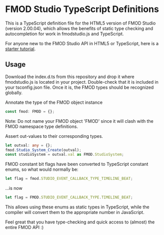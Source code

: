 FMOD Studio TypeScript Definitions
=====================
This is a TypeScript definition file for the HTML5 version of FMOD Studio (version 2.00.04), which allows the benefits of static type checking and autocompletion for work in fmodstudio.js and TypeScript. 

For anyone new to the FMOD Studio API in HTML5 or TypeScript, here is a [starter tutorial](./StarterTutorial.md).

Usage
----------------------

Download the index.d.ts from this repository and drop it where fmodstudio.js is located in your project. Double-check that it is included in your tsconfig.json file. Once it is, the FMOD types should be recognized globally.

Annotate the type of the FMOD object instance
```typescript
const fmod: FMOD = {};
```
Note: Do not name your FMOD object 'FMOD' since it will clash with the FMOD namespace type definitions.

Assert out-values to their corresponding types.
```typescript
let outval: any = {};
fmod.Studio_System_Create(outval);
const studioSystem = outval.val as FMOD.StudioSystem;
```

FMOD constant bit flags have been converted to TypeScript constant enums, so what would normally be:
```typescript
let flag = fmod.STUDIO_EVENT_CALLBACK_TYPE_TIMELINE_BEAT;
```
...is now
```typescript
let flag = FMOD.STUDIO_EVENT_CALLBACK_TYPE.TIMELINE_BEAT;
```
This allows using these enums as static types in TypeScript, while the compiler will convert them to the appropriate number in JavaScript.

Feel great that you have type-checking and quick access to (almost) the entire FMOD API :)


